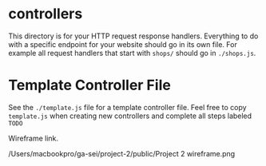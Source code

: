 # controllers 

This directory is for your HTTP request response handlers. Everything to
do with a specific endpoint for your website should go in its own file. For example
all request handlers that start with `shops/` should go in `./shops.js`.

# Template Controller File

See the `./template.js` file for a template controller file. Feel free to copy `template.js`
when creating new controllers and complete all steps labeled `TODO`

Wireframe link.

/Users/macbookpro/ga-sei/project-2/public/Project 2 wireframe.png